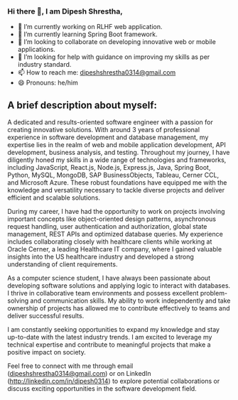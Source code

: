 ### Hi there 👋, I am Dipesh Shrestha,

<!--
**dipeshshresthaofficial/dipeshshresthaofficial** is a ✨ _special_ ✨ repository because its `README.md` (this file) appears on your GitHub profile. -->

- 🔭 I’m currently working on RLHF web application.
- 🌱 I’m currently learning Spring Boot framework.
- 👯 I’m looking to collaborate on developing innovative web or mobile applications.
- 🤔 I’m looking for help with guidance on improving my skills as per industry standard.
- 📫 How to reach me: dipeshshrestha0314@gmail.com
- 😄 Pronouns: he/him

## A brief description about myself:
A dedicated and results-oriented software engineer with a passion for creating innovative solutions. 
With around 3 years of professional experience in software development and database management, my expertise lies in the realm of web and mobile application development, API development, business analysis, and testing. Throughout my journey, I have diligently honed my skills in a wide range of technologies and frameworks, including JavaScript, React.js, Node.js, Express.js, Java, Spring Boot, Python, MySQL, MongoDB, SAP BusinessObjects, Tableau, Cerner CCL, and Microsoft Azure. These robust foundations have equipped me with the knowledge and versatility necessary to tackle diverse projects and deliver efficient and scalable solutions.

During my career, I have had the opportunity to work on projects involving important concepts like object-oriented design patterns, asynchronous request handling, user authentication and authorization, global state management, REST APIs and optimized database queries. My experience includes collaborating closely with healthcare clients while working at Oracle Cerner, a leading Healthcare IT company, where I gained valuable insights into the US healthcare industry and developed a strong understanding of client requirements.

As a computer science student, I have always been passionate about developing software solutions and applying logic to interact with databases. I thrive in collaborative team environments and possess excellent problem-solving and communication skills. My ability to work independently and take ownership of projects has allowed me to contribute effectively to teams and deliver successful results.

I am constantly seeking opportunities to expand my knowledge and stay up-to-date with the latest industry trends. I am excited to leverage my technical expertise and contribute to meaningful projects that make a positive impact on society.

Feel free to connect with me through email (dipeshshrestha0314@gmail.com) or on LinkedIn (http://linkedin.com/in/dipesh0314) to explore potential collaborations or discuss exciting opportunities in the software development field.

